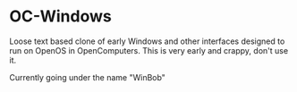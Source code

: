 # OC-Windows
Loose text based clone of early Windows and other interfaces designed to run on OpenOS in OpenComputers.
This is very early and crappy, don't use it.

Currently going under the name "WinBob"
